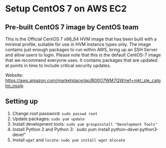 # Setup CentOS 7 on AWS EC2

## Pre-built CentOS 7 image by CentOS team

This is the Official CentOS 7 x86_64 HVM image that has been built with a minimal profile, suitable for use in HVM instance types only. The image contains just enough packages to run within AWS, bring up an SSH Server and allow users to login. Please note that this is the default CentOS-7 image that we recommend everyone uses. It contains packages that are updated at points in time to include critical security updates.

Website: https://aws.amazon.com/marketplace/pp/B00O7WM7QW/ref=mkt_ste_catgtm_osslp

## Setting up

1. Change root password: `sudo passwd root`
2. Update packages: `sudo yum update`
3. Install development tools: `sudo yum groupinstall "Development Tools"`
4. Install Python 2 and Python 3: `sudo yum install python-devel python3-devel"
5. Install `wget` and `locate`: `sudo yum install wget mlocate`
